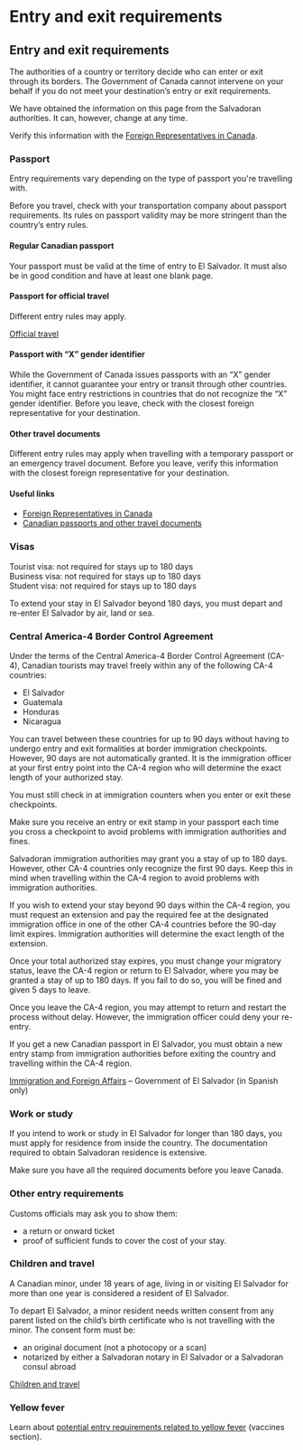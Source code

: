# Entry and exit requirements

## Entry and exit requirements

The authorities of a country or territory decide who can enter or exit through its borders. The Government of Canada cannot intervene on your behalf if you do not meet your destination’s entry or exit requirements.

We have obtained the information on this page from the Salvadoran authorities. It can, however, change at any time.

Verify this information with the [Foreign Representatives in Canada](https://www.international.gc.ca/protocol-protocole/reps.aspx?lang=eng).

### Passport

Entry requirements vary depending on the type of passport you're travelling with.

Before you travel, check with your transportation company about passport requirements. Its rules on passport validity may be more stringent than the country’s entry rules.

#### Regular Canadian passport

Your passport must be valid at the time of entry to El Salvador. It must also be in good condition and have at least one blank page.

#### Passport for official travel

Different entry rules may apply.

[Official travel](https://www.canada.ca/en/immigration-refugees-citizenship/services/canadian-passports/official-travel.html)

#### Passport with “X” gender identifier

While the Government of Canada issues passports with an “X” gender identifier, it cannot guarantee your entry or transit through other countries. You might face entry restrictions in countries that do not recognize the “X” gender identifier. Before you leave, check with the closest foreign representative for your destination.

#### Other travel documents

Different entry rules may apply when travelling with a temporary passport or an emergency travel document. Before you leave, verify this information with the closest foreign representative for your destination.

#### Useful links

* [Foreign Representatives in Canada](https://www.international.gc.ca/protocol-protocole/reps.aspx?lang=eng)
* [Canadian passports and other travel documents](http://www.canada.ca/passport)

### Visas

Tourist visa: not required for stays up to 180 days  
 Business visa: not required for stays up to 180 days  
 Student visa: not required for stays up to 180 days

To extend your stay in El Salvador beyond 180 days, you must depart and re-enter El Salvador by air, land or sea.

### Central America-4 Border Control Agreement

Under the terms of the Central America-4 Border Control Agreement (CA-4), Canadian tourists may travel freely within any of the following CA-4 countries:

* El Salvador
* Guatemala
* Honduras
* Nicaragua

You can travel between these countries for up to 90 days without having to undergo entry and exit formalities at border immigration checkpoints. However, 90 days are not automatically granted. It is the immigration officer at your first entry point into the CA-4 region who will determine the exact length of your authorized stay.

You must still check in at immigration counters when you enter or exit these checkpoints.

Make sure you receive an entry or exit stamp in your passport each time you cross a checkpoint to avoid problems with immigration authorities and fines.

Salvadoran immigration authorities may grant you a stay of up to 180 days. However, other CA-4 countries only recognize the first 90 days. Keep this in mind when travelling within the CA-4 region to avoid problems with immigration authorities.

If you wish to extend your stay beyond 90 days within the CA-4 region, you must request an extension and pay the required fee at the designated immigration office in one of the other CA-4 countries before the 90-day limit expires. Immigration authorities will determine the exact length of the extension.

Once your total authorized stay expires, you must change your migratory status, leave the CA-4 region or return to El Salvador, where you may be granted a stay of up to 180 days. If you fail to do so, you will be fined and given 5 days to leave.

Once you leave the CA-4 region, you may attempt to return and restart the process without delay. However, the immigration officer could deny your re-entry.

If you get a new Canadian passport in El Salvador, you must obtain a new entry stamp from immigration authorities before exiting the country and travelling within the CA-4 region.

[Immigration and Foreign Affairs](https://www.migracion.gob.sv/) – Government of El Salvador (in Spanish only)

### Work or study

If you intend to work or study in El Salvador for longer than 180 days, you must apply for residence from inside the country. The documentation required to obtain Salvadoran residence is extensive.

Make sure you have all the required documents before you leave Canada.

### Other entry requirements

Customs officials may ask you to show them:

* a return or onward ticket
* proof of sufficient funds to cover the cost of your stay.

### Children and travel

A Canadian minor, under 18 years of age, living in or visiting El Salvador for more than one year is considered a resident of El Salvador.

To depart El Salvador, a minor resident needs written consent from any parent listed on the child’s birth certificate who is not travelling with the minor. The consent form must be:

* an original document (not a photocopy or a scan)
* notarized by either a Salvadoran notary in El Salvador or a Salvadoran consul abroad

[Children and travel](http://travel.gc.ca/travelling/children)

### Yellow fever

Learn about [potential entry requirements related to yellow fever](#health) (vaccines section).